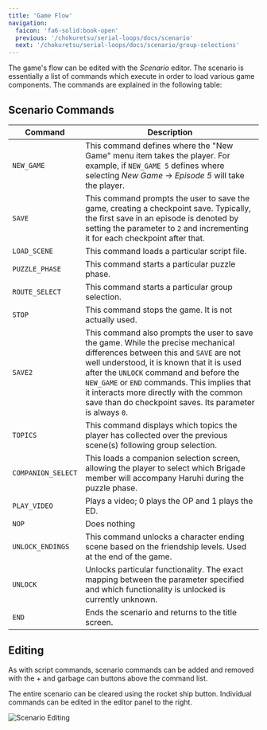 ```yaml
---
title: 'Game Flow'
navigation:
  faicon: 'fa6-solid:book-open'
  previous: '/chokuretsu/serial-loops/docs/scenario'
  next: '/chokuretsu/serial-loops/docs/scenario/group-selections'
---
```

The game's flow can be edited with the _Scenario_ editor. The scenario is essentially a list of commands which execute in order to load various game
components. The commands are explained in the following table:

## Scenario Commands
| Command | Description |
|---------|-------------|
| `NEW_GAME` | This command defines where the "New Game" menu item takes the player. For example, if `NEW_GAME 5` defines where selecting _New Game_ &rarr; _Episode 5_ will take the player. |
| `SAVE` | This command prompts the user to save the game, creating a checkpoint save. Typically, the first save in an episode is denoted by setting the parameter to `2` and incrementing it for each checkpoint after that. |
| `LOAD_SCENE` | This command loads a particular script file. |
| `PUZZLE_PHASE` | This command starts a particular puzzle phase. |
| `ROUTE_SELECT` | This command starts a particular group selection. |
| `STOP` | This command stops the game. It is not actually used. |
| `SAVE2` | This command also prompts the user to save the game. While the precise mechanical differences between this and `SAVE` are not well understood, it is known that it is used after the `UNLOCK` command and before the `NEW_GAME` or `END` commands. This implies that it interacts more directly with the common save than do checkpoint saves. Its parameter is always `0`. |
| `TOPICS` | This command displays which topics the player has collected over the previous scene(s) following group selection. |
| `COMPANION_SELECT` | This loads a companion selection screen, allowing the player to select which Brigade member will accompany Haruhi during the puzzle phase. |
| `PLAY_VIDEO` | Plays a video; 0 plays the OP and 1 plays the ED. |
| `NOP` | Does nothing |
| `UNLOCK_ENDINGS` | This command unlocks a character ending scene based on the friendship levels. Used at the end of the game. |
| `UNLOCK` | Unlocks particular functionality. The exact mapping between the parameter specified and which functionality is unlocked is currently unknown. |
| `END` | Ends the scenario and returns to the title screen. |

## Editing
As with script commands, scenario commands can be added and removed with the + and garbage can buttons above the command list. 

The entire scenario can be cleared using the rocket ship button. Individual commands can be edited in the editor panel to the right.

![Scenario Editing](/images/chokuretsu/serial-loops/scenario-editing.png)